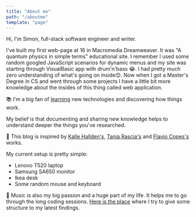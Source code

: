 ```yaml
---
title: "About me"
path: "/aboutme"
template: "page"
---
```


Hi, I'm Simon, full-stack software engineer and writer.

I've built my first web-page at 16 in Macromedia Dreamweaver. It was "A quantum physics in simple terms" educational site. I remember I used some random googled JavaScript scenarios for dynamic menus and my site was starting through VisualBasic app with drum'n'bass 😂. I had pretty much zero understanding of what's going on inside😊. Now when I got a Master's Degree in CS and went through some projects I have a little bit more knowledge about the insides of this thing called web application.

📚 I'm a big fan of [learning](https://www.simonbliznyuk.com/things-i-dont-know) new technologies and discovering how things work.

My belief is that documenting and sharing new knowledge helps to understand deeper the things you've researched.

🙌 This blog is inspired by [Kalle Hallden's](https://www.youtube.com/channel/UCWr0mx597DnSGLFk1WfvSkQ/channels), [Tania Rascia's](https://www.taniarascia.com/)  and [Flavio Copes's](https://flaviocopes.com/) works.

My current setup is pretty simple:

- Lenovo T520 laptop
- Samsung SA650 monitor
- Ikea desk
- Some random mouse and keyboard

🎷 Music is also my big passion and a huge part of my life. It helps me to go through the long coding sessions. [Here is the place](https://soundcloud.com/steamysunnyspace) where I try to give some structure to my latest findings.
